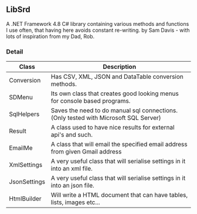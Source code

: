 ## LibSrd
A .NET Framework 4.8 C# library containing various methods and functions I use often, that having here avoids constant re-writing.
by Sam Davis - with lots of inspiration from my Dad, Rob. 

### Detail
|Class|Description|
|---|---|
|Conversion| Has CSV, XML, JSON and DataTable conversion methods.|
|SDMenu| Its own class that creates good looking menus for console based programs.|
|SqlHelpers| Saves the need to do manual sql connections. (Only tested with Microsoft SQL Server)|
|Result| A class used to have nice results for external api's and such.|
|EmailMe| A class that will email the specified email address from given Gmail address|
|XmlSettings| A very useful class that will serialise settings in it into an xml file.|
|JsonSettings| A very useful class that will serialise settings in it into an json file.|
|HtmlBuilder| Will write a HTML document that can have tables, lists, images etc...|

